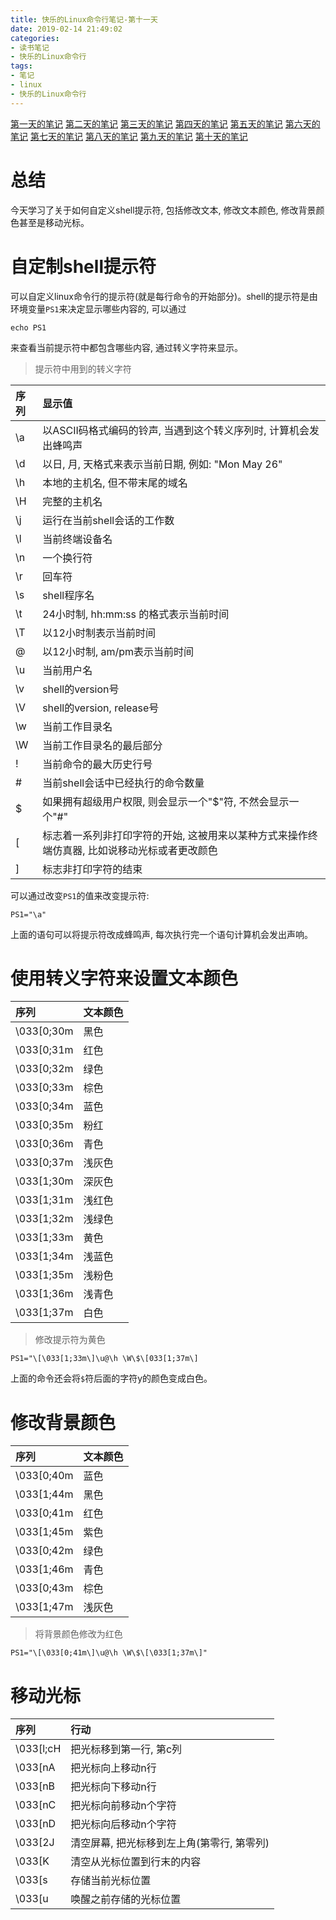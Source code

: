 ```yaml
---
title: 快乐的Linux命令行笔记-第十一天
date: 2019-02-14 21:49:02
categories:
- 读书笔记
- 快乐的Linux命令行
tags:
- 笔记
- linux
- 快乐的Linux命令行
---
```


[第一天的笔记](/linux/The_Linux_Command_Line/The-Linux-Command-Line-read-note-1Day.html)
[第二天的笔记](/linux/The_Linux_Command_Line/The-Linux-Command-Line-read-note-2Day.html)
[第三天的笔记](/linux/The_Linux_Command_Line/The-Linux-Command-Line-read-note-3Day.html)
[第四天的笔记](/linux/The_Linux_Command_Line/The-Linux-Command-Line-read-note-4Day.html)
[第五天的笔记](/linux/The_Linux_Command_Line/The-Linux-Command-Line-read-note-5Day.html)
[第六天的笔记](/linux/The_Linux_Command_Line/The-Linux-Command-Line-read-note-6Day.html)
[第七天的笔记](/linux/The_Linux_Command_Line/The-Linux-Command-Line-read-note-7Day.html)
[第八天的笔记](/linux/The_Linux_Command_Line/The-Linux-Command-Line-read-note-8Day.html)
[第九天的笔记](/linux/The_Linux_Command_Line/The-Linux-Command-Line-read-note-9Day.html)
[第十天的笔记](/linux/The_Linux_Command_Line/The-Linux-Command-Line-read-note-10Day.html)

# 总结

今天学习了关于如何自定义shell提示符, 包括修改文本, 修改文本颜色, 修改背景颜色甚至是移动光标。
<!--more-->

# 自定制shell提示符

可以自定义linux命令行的提示符(就是每行命令的开始部分)。shell的提示符是由环境变量`PS1`来决定显示哪些内容的, 可以通过

```shell
echo PS1
```
来查看当前提示符中都包含哪些内容, 通过转义字符来显示。

> 提示符中用到的转义字符

| 序列 | 显示值 |
| :--- | :----- |
| \a | 以ASCII码格式编码的铃声, 当遇到这个转义序列时, 计算机会发出蜂鸣声 |
| \d | 以日, 月, 天格式来表示当前日期, 例如: "Mon May 26" |
| \h | 本地的主机名, 但不带末尾的域名 |
| \H | 完整的主机名 |
| \j | 运行在当前shell会话的工作数 |
| \l | 当前终端设备名 |
| \n | 一个换行符 |
| \r | 回车符 |
| \s | shell程序名 |
| \t | 24小时制, hh:mm:ss 的格式表示当前时间 |
| \T | 以12小时制表示当前时间 |
| \@ | 以12小时制, am/pm表示当前时间 |
| \u | 当前用户名 |
| \v | shell的version号 |
| \V | shell的version, release号 |
| \w | 当前工作目录名 |
| \W | 当前工作目录名的最后部分 |
| \! | 当前命令的最大历史行号 |
| \# | 当前shell会话中已经执行的命令数量 |
| \$ | 如果拥有超级用户权限, 则会显示一个"$"符, 不然会显示一个"#" |
| \[ | 标志着一系列非打印字符的开始, 这被用来以某种方式来操作终端仿真器, 比如说移动光标或者更改颜色 |
| \] | 标志非打印字符的结束 |

可以通过改变`PS1`的值来改变提示符:

```shell
PS1="\a"
```

上面的语句可以将提示符改成蜂鸣声, 每次执行完一个语句计算机会发出声响。

# 使用转义字符来设置文本颜色

| 序列 | 文本颜色 |
| :--- | :------- |
| \033[0;30m | 黑色 |
| \033[0;31m | 红色 |
| \033[0;32m | 绿色 |
| \033[0;33m | 棕色 |
| \033[0;34m | 蓝色 |
| \033[0;35m | 粉红 |
| \033[0;36m | 青色 |
| \033[0;37m | 浅灰色 |
| \033[1;30m | 深灰色 |
| \033[1;31m | 浅红色 |
| \033[1;32m | 浅绿色 |
| \033[1;33m | 黄色 |
| \033[1;34m | 浅蓝色 |
| \033[1;35m | 浅粉色 |
| \033[1;36m | 浅青色 |
| \033[1;37m | 白色 |

> 修改提示符为黄色

```shell
PS1="\[\033[1;33m\]\u@\h \W\$\[033[1;37m\]
```

上面的命令还会将`$`符后面的字符y的颜色变成白色。

# 修改背景颜色

| 序列 | 文本颜色 |
| :--- | :------- |
| \033[0;40m | 蓝色 |
| \033[1;44m | 黑色 |
| \033[0;41m | 红色 |
| \033[1;45m | 紫色 |
| \033[0;42m | 绿色 |
| \033[1;46m | 青色 |
| \033[0;43m | 棕色 |
| \033[1;47m | 浅灰色 |

> 将背景颜色修改为红色

```shell
PS1="\[\033[0;41m\]\u@\h \W\$\[\033[1;37m\]"
```
# 移动光标

| 序列 | 行动 |
| :-- | :---- |
| \033[l;cH | 把光标移到第一行, 第c列 |
| \033[nA | 把光标向上移动n行 |
| \033[nB | 把光标向下移动n行 |
| \033[nC | 把光标向前移动n个字符 |
| \033[nD | 把光标向后移动n个字符 |
| \033[2J | 清空屏幕, 把光标移到左上角(第零行, 第零列) |
| \033[K | 清空从光标位置到行末的内容 |
| \033[s | 存储当前光标位置 |
| \033[u | 唤醒之前存储的光标位置 |
